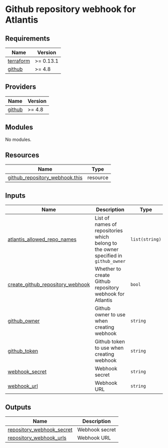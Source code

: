 # Github repository webhook for Atlantis

<!-- BEGINNING OF PRE-COMMIT-TERRAFORM DOCS HOOK -->
## Requirements

| Name | Version |
|------|---------|
| <a name="requirement_terraform"></a> [terraform](#requirement\_terraform) | >= 0.13.1 |
| <a name="requirement_github"></a> [github](#requirement\_github) | >= 4.8 |

## Providers

| Name | Version |
|------|---------|
| <a name="provider_github"></a> [github](#provider\_github) | >= 4.8 |

## Modules

No modules.

## Resources

| Name | Type |
|------|------|
| [github_repository_webhook.this](https://registry.terraform.io/providers/integrations/github/latest/docs/resources/repository_webhook) | resource |

## Inputs

| Name | Description | Type | Default | Required |
|------|-------------|------|---------|:--------:|
| <a name="input_atlantis_allowed_repo_names"></a> [atlantis\_allowed\_repo\_names](#input\_atlantis\_allowed\_repo\_names) | List of names of repositories which belong to the owner specified in `github_owner` | `list(string)` | n/a | yes |
| <a name="input_create_github_repository_webhook"></a> [create\_github\_repository\_webhook](#input\_create\_github\_repository\_webhook) | Whether to create Github repository webhook for Atlantis | `bool` | `true` | no |
| <a name="input_github_owner"></a> [github\_owner](#input\_github\_owner) | Github owner to use when creating webhook | `string` | `""` | no |
| <a name="input_github_token"></a> [github\_token](#input\_github\_token) | Github token to use when creating webhook | `string` | `""` | no |
| <a name="input_webhook_secret"></a> [webhook\_secret](#input\_webhook\_secret) | Webhook secret | `string` | `""` | no |
| <a name="input_webhook_url"></a> [webhook\_url](#input\_webhook\_url) | Webhook URL | `string` | `""` | no |

## Outputs

| Name | Description |
|------|-------------|
| <a name="output_repository_webhook_secret"></a> [repository\_webhook\_secret](#output\_repository\_webhook\_secret) | Webhook secret |
| <a name="output_repository_webhook_urls"></a> [repository\_webhook\_urls](#output\_repository\_webhook\_urls) | Webhook URL |
<!-- END OF PRE-COMMIT-TERRAFORM DOCS HOOK -->
